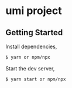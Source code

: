 # umi project

## Getting Started

Install dependencies,

```bash
$ yarn or npm/npx
```

Start the dev server,

```bash
$ yarn start or npm/npx
```
